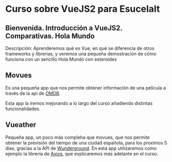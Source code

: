 # Curso sobre VueJS2 para EsucelaIt

## Bienvenida. Introducción a VueJS2. Comparativas. Hola Mundo

  Descripción: Aprenderemos qué es Vue, en qué se diferencia de otros frameworks
  y librerias, y veremos una pequeña demostración de cómo funciona con un
  sencillo Hola Mundo con esteroides

## Movues

  Es una pequeña app que nos permite obtener información de una película a
  través de la api de [OMDB](http://www.omdbapi.com/).

  Esta app la iremos mejorando a lo largo del curso añadiendo distintas
  funcionalidades.

## Vueather

  Pequeña app, un poco más compleha que movues, que nos permite obtener la
  previsión del tiempo de una ciudad española, para los proximos 5 días,
  gracias a la API de [Wunderground](https://www.wunderground.com/). En esta
  app utilizaremos como ejemplo la librería de
  [Axios](https://github.com/mzabriskie/axios), que explicaremos más adelante
  en el curso.
